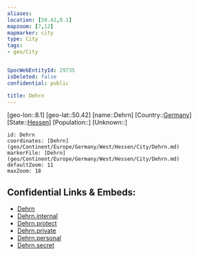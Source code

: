 ```yaml
---
aliases: 
location: [50.42,8.1]
mapzoom: [7,12] 
mapmarker: city 
type: City
tags:
- geo/City


SpocWebEntityId: 29735
isDeleted: false
confidential: public

title: Dehrn
---
```

[geo-lon::8.1]
[geo-lat::50.42]
[name::Dehrn]
[Country::[Germany](geo/Continent/Europe/Germany.md)]
[State::[Hessen](geo/Continent/Europe/Germany/West/Hessen.md)]
[Population::]
[Unknown::]


```leaflet
id: Dehrn
coordinates: [Dehrn](geo/Continent/Europe/Germany/West/Hessen/City/Dehrn.md)
markerFile: [Dehrn](geo/Continent/Europe/Germany/West/Hessen/City/Dehrn.md)
defaultZoom: 11 
maxZoom: 18
```


## Confidential Links & Embeds: 
- [Dehrn](../../../../../../../../_public/geo/Continent/Europe/Germany/West/Hessen/City/Dehrn.md) 
- [Dehrn.internal](../../../../../../../../_internal/geo/Continent/Europe/Germany/West/Hessen/City/Dehrn.internal.md) 
- [Dehrn.protect](../../../../../../../../_protect/geo/Continent/Europe/Germany/West/Hessen/City/Dehrn.protect.md) 
- [Dehrn.private](../../../../../../../../_private/geo/Continent/Europe/Germany/West/Hessen/City/Dehrn.private.md) 
- [Dehrn.personal](../../../../../../../../_personal/geo/Continent/Europe/Germany/West/Hessen/City/Dehrn.personal.md) 
- [Dehrn.secret](../../../../../../../../_secret/geo/Continent/Europe/Germany/West/Hessen/City/Dehrn.secret.md) 
